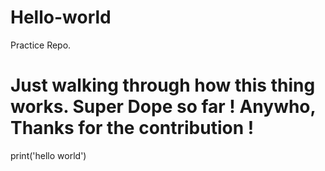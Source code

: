 # Hello-world
Practice Repo.
# Just walking through how this thing works. Super Dope so far ! Anywho, Thanks for the contribution !
print('hello world')
